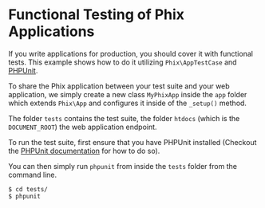Functional Testing of Phix Applications
=======================================

If you write applications for production, you should cover it with functional tests. This example shows how to do it utilizing `Phix\AppTestCase` and [PHPUnit](http://www.phpunit.de).

To share the Phix application between your test suite and your web application, we simply create a new class `MyPhixApp` inside the `app` folder which extends `Phix\App` and configures it inside of the `_setup()` method.

The folder `tests` contains the test suite, the folder `htdocs` (which is the `DOCUMENT_ROOT`) the web application endpoint.

To run the test suite, first ensure that you have PHPUnit installed (Checkout the [PHPUnit documentation](http://www.phpunit.de/manual/current/en/installation.html) for how to do so).

You can then simply run `phpunit` from inside the `tests` folder from the command line.

    $ cd tests/
    $ phpunit

